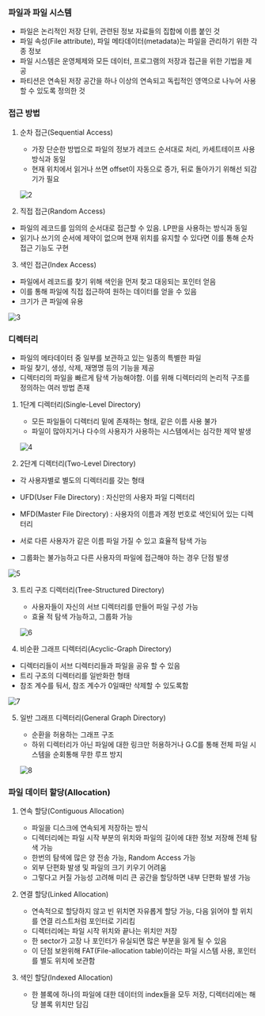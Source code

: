 ### 파일과 파일 시스템

- 파일은 논리적인 저장 단위, 관련된 정보 자료들의 집합에 이름 붙인 것
- 파일 속성(File attribute), 파일 메타데이터(metadata)는 파일을 관리하기 위한 각종 정보
- 파일 시스템은 운영체제와 모든 데이터, 프로그램의 저장과 접근을 위한 기법을 제공
- 파티션은 연속된 저장 공간을 하나 이상의 연속되고 독립적인 영역으로 나누어 사용할 수 있도록 정의한 것



### 접근 방법

1. 순차 접근(Sequential Access)

   - 가장 단순한 방법으로 파일의 정보가 레코드 순서대로 처리, 카세트테이프 사용 방식과 동일
   - 현재 위치에서 읽거나 쓰면 offset이 자동으로 증가, 뒤로 돌아가기 위해선 되감기가 필요

   ![2](https://user-images.githubusercontent.com/44665707/151326263-e20d109f-4738-4bf1-88ce-521bd7b3b394.PNG)

2.  직접 접근(Random Access)

   - 파일의 레코드를 임의의 순서대로 접근할 수 있음. LP판을 사용하는 방식과 동일
   - 읽기나 쓰기의 순서에 제약이 없으며 현재 위치를 유지할 수 있다면 이를 통해 순차 접근 기능도 구현



3.  색인 접근(Index Access)

   - 파일에서 레코드를 찾기 위해 색인을 먼저 찾고 대응되는 포인터 얻음
   - 이를 통해 파일에 직접 접근하여 원하는 데이터를 얻을 수 있음
   - 크기가 큰 파일에 유용

   ![3](https://user-images.githubusercontent.com/44665707/151326491-feb23ac2-0ab1-4576-ad4c-b993de68d3c9.PNG)

### 디렉터리

- 파일의 메타데이터 중 일부를 보관하고 있는 일종의 특별한 파일
- 파일 찾기, 생성, 삭제, 재명명 등의 기능을 제공
- 디렉터리의 파일을 빠르게 탐색 가능해야함. 이를 위해 디렉터리의 논리적 구조를 정의하는 여러 방법 존재



1. 1단계 디렉터리(Single-Level Directory)

   - 모든 파일들이 디렉터리 밑에 존재하는 형태, 같은 이름 사용 불가
   - 파일이 많아지거나 다수의 사용자가 사용하는 시스템에서는 심각한 제약 발생

   ![4](https://user-images.githubusercontent.com/44665707/151326802-e4bdf1b7-da17-4d29-beb7-06f2e04860aa.PNG)

2.  2단계 디렉터리(Two-Level Directory)

   - 각 사용자별로 별도의 디렉터리를 갖는 형태

   - UFD(User File Directory) : 자신만의 사용자 파일 디렉터리
   - MFD(Master File Directory) : 사용자의 이름과 계정 번호로 색인되어 있는 디렉터리
   - 서로 다른 사용자가 같은 이름 파일 가질 수 있고 효율적 탐색 가능
   - 그룹화는 불가능하고 다른 사용자의 파일에 접근해야 하는 경우 단점 발생

   ![5](https://user-images.githubusercontent.com/44665707/151326949-6dc3218f-777f-4eb1-80bd-2ab7e686004a.PNG)

   

3. 트리 구조 디렉터리(Tree-Structured Directory)

   - 사용자들이 자신의 서브 디렉터리를 만들어 파일 구성 가능
   - 효율 적 탐색 가능하고, 그룹화 가능

   ![6](https://user-images.githubusercontent.com/44665707/151327464-e7909de7-03d4-47a2-b05d-08eeec1cef17.PNG)

   

4.  비순환 그래프 디렉터리(Acyclic-Graph Directory)

   - 디렉터리들이 서브 디렉터리들과 파일을 공유 할 수 있음
   - 트리 구조의 디렉터리를 일반화한 형태
   - 참조 계수를 둬서, 참조 계수가 0일때만 삭제할 수 있도록함

   ![7](https://user-images.githubusercontent.com/44665707/151337966-cd7a40b1-6b18-4af6-b4a0-60cd3f739215.PNG)

   

5. 일반 그래프 디렉터리(General Graph Directory)

   - 순환을 허용하는 그래프 구조
   - 하위 디렉터리가 아닌 파일에 대한 링크만 허용하거나 G.C를 통해 전체 파일 시스템을 순회통해 무한 루프 방지

   ![8](https://user-images.githubusercontent.com/44665707/151338152-bf55c300-d1fb-464a-86db-02da5dc6cbd4.PNG)

   

   

   



### 파일 데이터 할당(Allocation)

1. 연속 할당(Contiguous Allocation)

   - 파일을 디스크에 연속되게 저장하는 방식
   - 디렉터리에는 파일 시작 부분의 위치와 파일의 길이에 대한 정보 저장해 전체 탐색 가능
   - 한번의 탐색에 많은 양 전송 가능, Random Access 가능
   - 외부 단편화 발생 및 파일의 크기 키우기 어려움
   - 그렇다고 커질 가능성 고려해 미리 큰 공간을 할당하면 내부 단편화 발생 가능

2. 연결 할당(Linked Allocation)

   - 연속적으로 할당하지 않고 빈 위치면 자유롭게 할당 가능, 다음 읽어야 할 위치를 연결 리스트처럼 포인터로 기리킴
   - 디렉터리에는 파일 시작 위치와 끝나는 위치만 저장
   - 한 sector가 고장 나 포인터가 유실되면 많은 부분을 잃게 될 수 있음
   - 이 단점 보완위해 FAT(File-allocation table)이라는 파일 시스템 사용, 포인터를 별도 위치에 보관함

3. 색인 할당(Indexed Allocation)

   - 한 블록에 하나의 파일에 대한 데이터의 index들을 모두 저장, 디렉터리에는 해당 블록 위치만 담김

   

   
